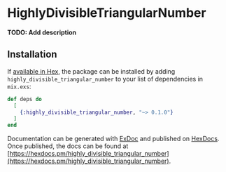 # HighlyDivisibleTriangularNumber

**TODO: Add description**

## Installation

If [available in Hex](https://hex.pm/docs/publish), the package can be installed
by adding `highly_divisible_triangular_number` to your list of dependencies in `mix.exs`:

```elixir
def deps do
  [
    {:highly_divisible_triangular_number, "~> 0.1.0"}
  ]
end
```

Documentation can be generated with [ExDoc](https://github.com/elixir-lang/ex_doc)
and published on [HexDocs](https://hexdocs.pm). Once published, the docs can
be found at [https://hexdocs.pm/highly_divisible_triangular_number](https://hexdocs.pm/highly_divisible_triangular_number).

